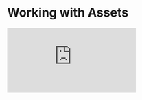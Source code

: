 # Working with Assets

<div class="video">
    <iframe  src="https://www.youtube.com/embed/V-BUZvcmO5Y?playsinline=0" frameborder="0" allow="accelerometer; encrypted-media; gyroscope; picture-in-picture" allowfullscreen></iframe>
</div>

